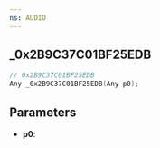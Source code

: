 ```yaml
---
ns: AUDIO
---
```

## _0x2B9C37C01BF25EDB

```c
// 0x2B9C37C01BF25EDB
Any _0x2B9C37C01BF25EDB(Any p0);
```

## Parameters
* **p0**:
